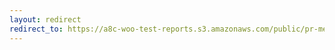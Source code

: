 ```yaml
---
layout: redirect
redirect_to: https://a8c-woo-test-reports.s3.amazonaws.com/public/pr-merge/38921/e2e/index.html
---
```

